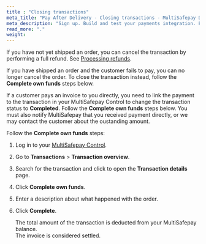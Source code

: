 ```yaml
---
title : "Closing transactions"
meta_title: "Pay After Delivery - Closing transactions - MultiSafepay Docs"
meta_description: "Sign up. Build and test your payments integration. Explore our products and services. Use our API Reference, SDKs, and wrappers. Get support."
read_more: "."
weight: 
---
```


If you have not yet shipped an order, you can cancel the transaction by performing a full refund. See [Processing refunds](/payment-methods/billing-suite/pay-after-delivery/faq/processing-refunds/).

If you have shipped an order and the customer fails to pay, you can no longer cancel the order. To close the transaction instead, follow the **Complete own funds** steps below.

If a customer pays an invoice to you directly, you need to link the payment to the transaction in your MultiSafepay Control to change the transaction status to **Completed**. Follow the **Complete own funds** steps below.
You must also notify MultiSafepay that you received payment directly, or we may contact the customer about the oustanding amount.

Follow the **Complete own funds** steps:

1. Log in to your [MultiSafepay Control](https://merchant.multisafepay.com).
2. Go to **Transactions** > **Transaction overview**.
3. Search for the transaction and click to open the **Transaction details** page.
4. Click **Complete own funds**. 
5. Enter a description about what happened with the order. 
6. Click **Complete**. 
    
    The total amount of the transaction is deducted from your MultiSafepay balance.  
    The invoice is considered settled.



